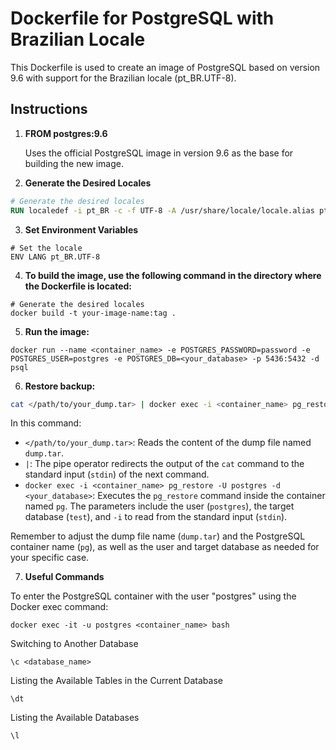 
# Dockerfile for PostgreSQL with Brazilian Locale

This Dockerfile is used to create an image of PostgreSQL based on version 9.6 with support for the Brazilian locale (pt_BR.UTF-8).

## Instructions

1. **FROM postgres:9.6**

    Uses the official PostgreSQL image in version 9.6 as the base for building the new image.

2. **Generate the Desired Locales**

```dockerfile
# Generate the desired locales
RUN localedef -i pt_BR -c -f UTF-8 -A /usr/share/locale/locale.alias pt_BR.UTF-8
```

3. **Set Environment Variables**
```Generate
# Set the locale
ENV LANG pt_BR.UTF-8
```
  
4. **To build the image, use the following command in the directory where the Dockerfile is located:**
```Generate
# Generate the desired locales
docker build -t your-image-name:tag .
```
 5. **Run the image:**  
```shell
docker run --name <container_name> -e POSTGRES_PASSWORD=password -e POSTGRES_USER=postgres -e POSTGRES_DB=<your_database> -p 5436:5432 -d psql
```
 6. **Restore backup:**

```bash
cat </path/to/your_dump.tar> | docker exec -i <container_name> pg_restore -U postgres -d <your_database>
```
In this command:

- `</path/to/your_dump.tar>`: Reads the content of the dump file named `dump.tar`.
- `|`: The pipe operator redirects the output of the `cat` command to the standard input (`stdin`) of the next command.
- `docker exec -i <container_name> pg_restore -U postgres -d <your_database>`: Executes the `pg_restore` command inside the container named `pg`. The parameters include the user (`postgres`), the target database (`test`), and `-i` to read from the standard input (`stdin`).

Remember to adjust the dump file name (`dump.tar`) and the PostgreSQL container name (`pg`), as well as the user and target database as needed for your specific case.

7. **Useful Commands**

To enter the PostgreSQL container with the user "postgres" using the Docker exec command:
```
docker exec -it -u postgres <container_name> bash
```
Switching to Another Database
```
\c <database_name>
```
Listing the Available Tables in the Current Database
```
\dt
```

Listing the Available Databases

```
\l
```
```
